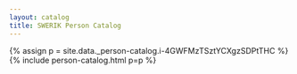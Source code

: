 ```yaml
---
layout: catalog
title: SWERIK Person Catalog
---
```

{% assign p = site.data._person-catalog.i-4GWFMzTSztYCXgzSDPtTHC %}
{% include person-catalog.html p=p %}

